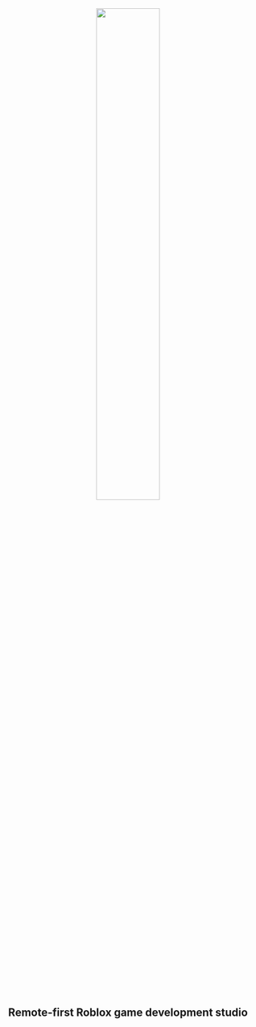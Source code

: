 <div align="center">
	<picture>
		<source media="(prefers-color-scheme: dark)" srcset="https://i.imgur.com/L6caRLj.png">
		<source media="(prefers-color-scheme: light)" srcset="https://i.imgur.com/6X5JieM.png">
		<img src="https://i.imgur.com/6X5JieM.png" width="50%">
	</picture>

  ## Remote-first Roblox game development studio
</div>
